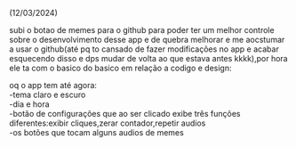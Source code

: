 (12/03/2024)  

subi o botao de memes para o github para poder ter um melhor controle sobre o desenvolvimento desse app e de quebra melhorar e me aocstumar a usar o github(até pq to cansado de fazer 
modificações no app e acabar esquecendo disso e dps mudar de volta ao que estava antes kkkk),por hora ele ta com o basico do basico em relação a codigo e design:

oq o app tem até agora:<br/>
-tema claro e escuro<br/>
-dia e hora<br/>
-botão de configurações que ao ser clicado exibe três funções diferentes:exibir cliques,zerar contador,repetir audios<br/>
-os botões que tocam alguns audios de memes<br/>
